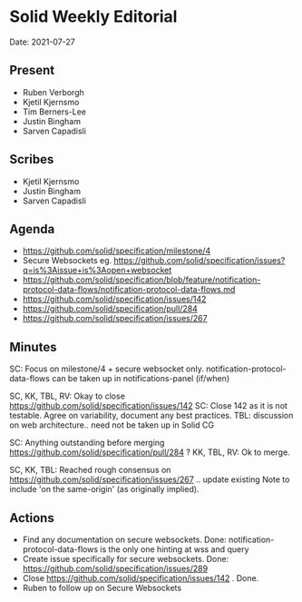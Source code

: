 # Solid Weekly Editorial
Date: 2021-07-27

## Present
* Ruben Verborgh
* Kjetil Kjernsmo
* Tim Berners-Lee
* Justin Bingham
* Sarven Capadisli

## Scribes
* Kjetil Kjernsmo
* Justin Bingham
* Sarven Capadisli

## Agenda

* https://github.com/solid/specification/milestone/4
* Secure Websockets eg. https://github.com/solid/specification/issues?q=is%3Aissue+is%3Aopen+websocket
* https://github.com/solid/specification/blob/feature/notification-protocol-data-flows/notification-protocol-data-flows.md
* https://github.com/solid/specification/issues/142
* https://github.com/solid/specification/pull/284
* https://github.com/solid/specification/issues/267

## Minutes

SC: Focus on milestone/4 + secure websocket only. notification-protocol-data-flows can be taken up in notifications-panel (if/when)

SC, KK, TBL, RV: Okay to close https://github.com/solid/specification/issues/142
SC: Close 142 as it is not testable. Agree on variability, document any best practices.
TBL: discussion on web architecture.. need not be taken up in Solid CG

SC: Anything outstanding before merging https://github.com/solid/specification/pull/284 ? KK, TBL, RV: Ok to merge.

SC, KK, TBL: Reached rough consensus on https://github.com/solid/specification/issues/267 .. update existing Note to include 'on the same-origin' (as originally implied).

## Actions
* Find any documentation on secure websockets. Done: notification-protocol-data-flows is the only one hinting at wss and query
* Create issue specifically for secure websockets. Done: https://github.com/solid/specification/issues/289
* Close https://github.com/solid/specification/issues/142 . Done.
* Ruben to follow up on Secure Websockets